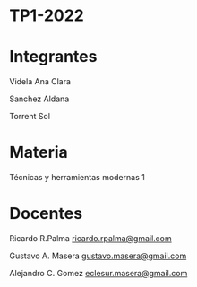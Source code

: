 # TP1-2022
# Integrantes

Videla Ana Clara 

Sanchez Aldana 

Torrent Sol

# Materia

Técnicas y herramientas modernas 1

# Docentes

Ricardo R.Palma
ricardo.rpalma@gmail.com

Gustavo A. Masera
gustavo.masera@gmail.com

Alejandro C. Gomez
eclesur.masera@gmail.com
